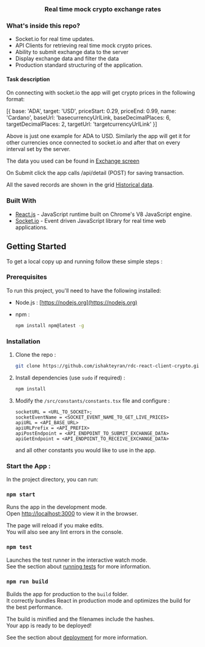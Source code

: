 <h3 align="center">Real time mock crypto exchange rates</h3>

<!-- ABOUT THE PROJECT -->

### What's inside this repo?

- Socket.io for real time updates.
- API Clients for retrieving real time mock crypto prices.
- Ability to submit exchange data to the server
- Display exchange data and filter the data
- Production standard structuring of the application.


#### Task description

On connecting with socket.io the app will get crypto prices in the following format:

[{
base: 'ADA', target: 'USD', priceStart: 0.29, priceEnd: 0.99, name: 'Cardano',
baseUrl: 'basecurrencyUrlLink,
baseDecimalPlaces: 6, targetDecimalPlaces: 2, targetUrl: 'targetcurrencyUrlLink'
}]

Above is just one example for ADA to USD. Similarly the app will get it for other currencies once connected  to socket.io and after that on every interval set by the server. 

The data you used can be found in <a href="https://www.figma.com/file/YMRGT8t3GlxDMH8cN7BTw9/Technical-Assessment?node-id=24%3A1295">Exchange screen</a>

On Submit click the app calls /api/detail (POST) for saving transaction. 

All the saved records are shown in the grid <a href="https://www.figma.com/file/YMRGT8t3GlxDMH8cN7BTw9/Technical-Assessment?node-id=21%3A2715">Historical data</a>. 


### Built With

- [React.js]() - JavaScript runtime built on Chrome's V8 JavaScript engine.
- [Socket.io]() - Event driven JavaScript library for real time web applications.

<!-- GETTING STARTED -->

## Getting Started

To get a local copy up and running follow these simple steps :

### Prerequisites

To run this project, you'll need to have the following installed:

- Node.js : [https://nodejs.org](https://nodejs.org)

- npm :
  ```sh
  npm install npm@latest -g
  ```


### Installation

1. Clone the repo :
   ```sh
   git clone https://github.com/ishakteyran/rdc-react-client-crypto.git
   ```
2. Install dependencies (use `sudo` if required) :

   ```sh
   npm install
   ```

3. Modify the `/src/constants/constants.tsx` file and configure :

   ```JS
   socketURL = <URL_TO_SOCKET>;
   socketEventName = <SOCKET_EVENT_NAME_TO_GET_LIVE_PRICES>
   apiURL = <API_BASE_URL>
   apiURLPrefix = <API_PREFIX>
   apiPostEndpoint = <API_ENDPOINT_TO_SUBMIT_EXCHANGE_DATA>
   apiGetEndpoint = <API_ENDPOINT_TO_RECEIVE_EXCHANGE_DATA>
   ```
   and all other constants you would like to use in the app.

### Start the App :


In the project directory, you can run:

### `npm start`

Runs the app in the development mode.\
Open [http://localhost:3000](http://localhost:3000) to view it in the browser.

The page will reload if you make edits.\
You will also see any lint errors in the console.

### `npm test`

Launches the test runner in the interactive watch mode.\
See the section about [running tests](https://facebook.github.io/create-react-app/docs/running-tests) for more information.

### `npm run build`

Builds the app for production to the `build` folder.\
It correctly bundles React in production mode and optimizes the build for the best performance.

The build is minified and the filenames include the hashes.\
Your app is ready to be deployed!

See the section about [deployment](https://facebook.github.io/create-react-app/docs/deployment) for more information.
